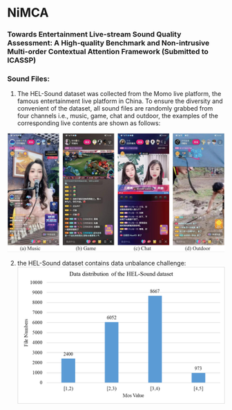 # NiMCA
### Towards Entertainment Live-stream Sound Quality Assessment: A High-quality Benchmark and Non-intrusive Multi-order Contextual Attention Framework (Submitted to ICASSP)

### Sound Files:


1. The HEL-Sound dataset was collected from the Momo live platform, the famous entertainment live platform in China. To ensure the diversity and convenient of the dataset, all sound files are randomly grabbed from four channels i.e., music, game, chat and outdoor, the examples of the corresponding live contents are shown as follows:

![image](https://github.com/nianfd/NiMCA/blob/main/datasample.jpg)

2. the HEL-Sound dataset contains data unbalance challenge:
![image](https://github.com/nianfd/NiMCA/blob/main/datadistribution.png)
